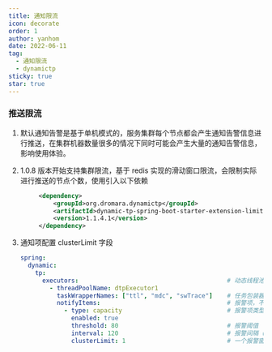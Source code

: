 ```yaml
---
title: 通知限流
icon: decorate
order: 1
author: yanhom
date: 2022-06-11
tag:
  - 通知限流
  - dynamictp
sticky: true
star: true
---
```


### 推送限流

1. 默认通知告警是基于单机模式的，服务集群每个节点都会产生通知告警信息进行推送，在集群机器数量很多的情况下同时可能会产生大量的通知告警信息，影响使用体验。

2. 1.0.8 版本开始支持集群限流，基于 redis 实现的滑动窗口限流，会限制实际进行推送的节点个数，使用引入以下依赖
   ```xml
        <dependency>
            <groupId>org.dromara.dynamictp</groupId>
            <artifactId>dynamic-tp-spring-boot-starter-extension-limiter-redis</artifactId>
            <version>1.1.4.1</version>
        </dependency>
    ```
3. 通知项配置 clusterLimit 字段
   ```yaml
   spring:
     dynamic:
       tp:
         executors:                                         # 动态线程池配置，省略其他项，具体看上述配置文件
           - threadPoolName: dtpExecutor1
             taskWrapperNames: ["ttl", "mdc", "swTrace"]    # 任务包装器名称，继承TaskWrapper接口
             notifyItems:                                   # 报警项，不配置自动会按默认值配置（变更通知、容量报警、活性报警）
               - type: capacity                             # 报警项类型，查看源码 NotifyTypeEnum枚举类
                 enabled: true
                 threshold: 80                              # 报警阈值
                 interval: 120                              # 报警间隔（单位：s）
                 clusterLimit: 1                            # 一个报警窗口内，只允许该配置数量的机器进行推送通知，默认为1
   ```

